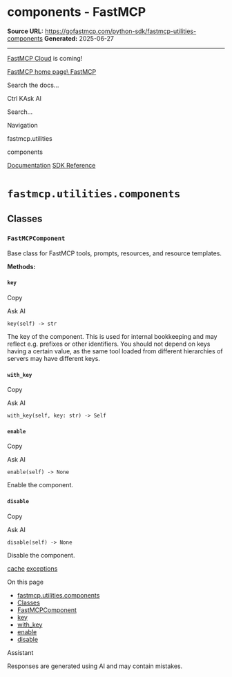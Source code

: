 # components - FastMCP

**Source URL:** https://gofastmcp.com/python-sdk/fastmcp-utilities-components
**Generated:** 2025-06-27

---

[FastMCP Cloud](https://fastmcp.link/x0Kyhy2) is coming!

[FastMCP home page\\
FastMCP](https://gofastmcp.com/)

Search the docs...

Ctrl KAsk AI

Search...

Navigation

fastmcp.utilities

components

[Documentation](https://gofastmcp.com/getting-started/welcome) [SDK Reference](https://gofastmcp.com/python-sdk/fastmcp-exceptions)

# [​](https://gofastmcp.com/python-sdk/fastmcp-utilities-components\#fastmcp-utilities-components)  `fastmcp.utilities.components`

## [​](https://gofastmcp.com/python-sdk/fastmcp-utilities-components\#classes)  Classes

### [​](https://gofastmcp.com/python-sdk/fastmcp-utilities-components\#fastmcpcomponent)  `FastMCPComponent`

Base class for FastMCP tools, prompts, resources, and resource templates.

**Methods:**

#### [​](https://gofastmcp.com/python-sdk/fastmcp-utilities-components\#key)  `key`

Copy

Ask AI

```
key(self) -> str

```

The key of the component. This is used for internal bookkeeping
and may reflect e.g. prefixes or other identifiers. You should not depend on
keys having a certain value, as the same tool loaded from different
hierarchies of servers may have different keys.

#### [​](https://gofastmcp.com/python-sdk/fastmcp-utilities-components\#with-key)  `with_key`

Copy

Ask AI

```
with_key(self, key: str) -> Self

```

#### [​](https://gofastmcp.com/python-sdk/fastmcp-utilities-components\#enable)  `enable`

Copy

Ask AI

```
enable(self) -> None

```

Enable the component.

#### [​](https://gofastmcp.com/python-sdk/fastmcp-utilities-components\#disable)  `disable`

Copy

Ask AI

```
disable(self) -> None

```

Disable the component.

[cache](https://gofastmcp.com/python-sdk/fastmcp-utilities-cache) [exceptions](https://gofastmcp.com/python-sdk/fastmcp-utilities-exceptions)

On this page

- [fastmcp.utilities.components](https://gofastmcp.com/python-sdk/fastmcp-utilities-components#fastmcp-utilities-components)
- [Classes](https://gofastmcp.com/python-sdk/fastmcp-utilities-components#classes)
- [FastMCPComponent](https://gofastmcp.com/python-sdk/fastmcp-utilities-components#fastmcpcomponent)
- [key](https://gofastmcp.com/python-sdk/fastmcp-utilities-components#key)
- [with\_key](https://gofastmcp.com/python-sdk/fastmcp-utilities-components#with-key)
- [enable](https://gofastmcp.com/python-sdk/fastmcp-utilities-components#enable)
- [disable](https://gofastmcp.com/python-sdk/fastmcp-utilities-components#disable)

Assistant

Responses are generated using AI and may contain mistakes.